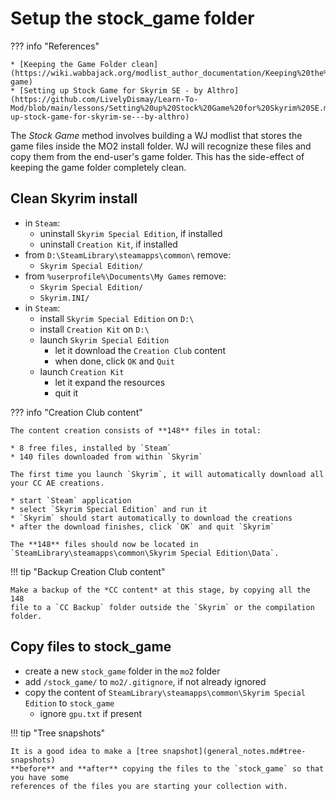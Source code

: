 # Setup the stock_game folder

??? info "References"

    * [Keeping the Game Folder clean](https://wiki.wabbajack.org/modlist_author_documentation/Keeping%20the%20Game%20Folder%20clean.html#stock-game)
    * [Setting up Stock Game for Skyrim SE - by Althro](https://github.com/LivelyDismay/Learn-To-Mod/blob/main/lessons/Setting%20up%20Stock%20Game%20for%20Skyrim%20SE.md#setting-up-stock-game-for-skyrim-se---by-althro)

The *Stock Game* method involves building a WJ modlist that stores the game files inside
the MO2 install folder. WJ will recognize these files and copy them from the end-user's
game folder. This has the side-effect of keeping the game folder completely clean.

## Clean Skyrim install

* in `Steam`:
    * uninstall `Skyrim Special Edition`, if installed
    * uninstall `Creation Kit`, if installed
* from `D:\SteamLibrary\steamapps\common\` remove:
    * `Skyrim Special Edition/`
* from `%userprofile%\Documents\My Games` remove:
    * `Skyrim Special Edition/`
    * `Skyrim.INI/`
* in `Steam`:
    * install `Skyrim Special Edition` on `D:\`
    * install `Creation Kit` on `D:\`
    * launch `Skyrim Special Edition`
        * let it download the `Creation Club` content
        * when done, click `OK` and `Quit`
    * launch `Creation Kit`
        * let it expand the resources
        * quit it

??? info "Creation Club content"

    The content creation consists of **148** files in total:

    * 8 free files, installed by `Steam`
    * 140 files downloaded from within `Skyrim`

    The first time you launch `Skyrim`, it will automatically download all your CC AE creations.

    * start `Steam` application
    * select `Skyrim Special Edition` and run it
    * `Skyrim` should start automatically to download the creations
    * after the download finishes, click `OK` and quit `Skyrim`

    The **148** files should now be located in `SteamLibrary\steamapps\common\Skyrim Special Edition\Data`.

!!! tip "Backup Creation Club content"

    Make a backup of the *CC content* at this stage, by copying all the 148
    file to a `CC Backup` folder outside the `Skyrim` or the compilation folder.

## Copy files to stock_game

* create a new `stock_game` folder in the `mo2` folder
* add `/stock_game/` to `mo2/.gitignore`, if not already ignored
* copy the content of `SteamLibrary\steamapps\common\Skyrim Special Edition` to `stock_game`
    * ignore `gpu.txt` if present

!!! tip "Tree snapshots"

    It is a good idea to make a [tree snapshot](general_notes.md#tree-snapshots)
    **before** and **after** copying the files to the `stock_game` so that you have some
    references of the files you are starting your collection with.
